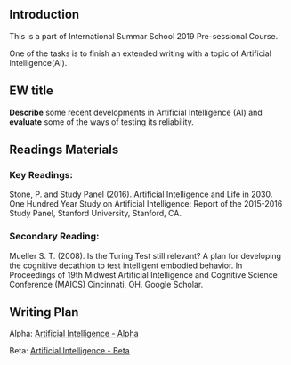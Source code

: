 ## Introduction

This is a part of International Summar School 2019 Pre-sessional Course.

One of the tasks is to finish an extended writing with a topic of Artificial Intelligence(AI).

## EW title

**Describe** some recent developments in Artificial Intelligence (AI) and **evaluate** some of the ways of testing its reliability. 

## Readings Materials

### Key Readings:
Stone, P. and Study Panel (2016). Artificial Intelligence and Life in 2030. One Hundred Year Study on Artificial Intelligence: Report of the 2015-2016 Study Panel, Stanford University, Stanford, CA.

### Secondary Reading:
Mueller S. T. (2008). Is the Turing Test still relevant? A plan for developing the cognitive decathlon to test intelligent embodied behavior. In Proceedings of 19th Midwest Artificial Intelligence and Cognitive Science Conference (MAICS) Cincinnati, OH. Google Scholar.

## Writing Plan
Alpha: [Artificial Intelligence - Alpha](https://github.com/SilvesterHsu/Extended-Writing-in-Sheffield/blob/master/Plan.md)

Beta: [Artificial Intelligence - Beta](https://github.com/SilvesterHsu/Extended-Writing-in-Sheffield/blob/Dissertation/Plan.md)
